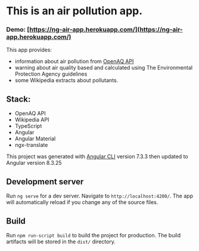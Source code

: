 # This is an air pollution app.

### Demo: [https://ng-air-app.herokuapp.com/](https://ng-air-app.herokuapp.com/)

This app provides:

* information about air pollution from [OpenAQ API](https://openaq.org)
* warning about air quality based and calculated using The Environmental Protection Agency guidelines
* some Wikipedia extracts about pollutants.


## Stack:
- OpenAQ API
- Wikipedia API
- TypeScript
- Angular
- Angular Material
- ngx-translate


This project was generated with [Angular CLI](https://github.com/angular/angular-cli) version 7.3.3 then updated to Angular version 8.3.25


## Development server

Run `ng serve` for a dev server. Navigate to `http://localhost:4200/`. The app will automatically reload if you change any of the source files.

## Build

Run `npm run-script build` to build the project for production. The build artifacts will be stored in the `dist/` directory.
